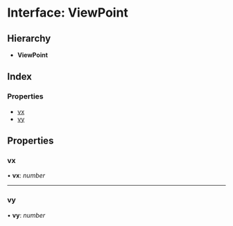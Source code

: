 # Interface: ViewPoint

## Hierarchy

* **ViewPoint**

## Index

### Properties

* [vx](viewpoint.md#vx)
* [vy](viewpoint.md#vy)

## Properties

###  vx

• **vx**: *number*

___

###  vy

• **vy**: *number*
